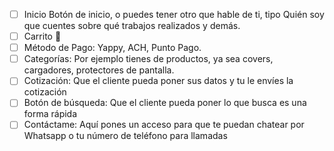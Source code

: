 - [ ] Inicio Botón de inicio, o puedes tener otro que hable de ti, tipo Quién soy que cuentes sobre qué trabajos realizados y demás. 
- [ ] Carrito 🛒 
- [ ] Método de Pago: Yappy, ACH, Punto Pago. 
- [ ] Categorías: Por ejemplo tienes de productos, ya sea covers, cargadores, protectores de pantalla. 
- [ ] Cotización: Que el cliente pueda poner sus datos y tu le envíes la cotización 
- [ ] Botón de búsqueda: Que el cliente pueda poner lo que busca es una forma rápida 
- [ ] Contáctame: Aquí pones un acceso para que te puedan chatear por Whatsapp o tu número de teléfono para llamadas
